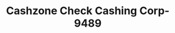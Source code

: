 ---
f_zip-code: 35594
f_state-code: AL
title: Cashzone Check Cashing Corp-9489
f_phone: 205-932-2203
f_city-only: Winfield
f_address: Po Box 1346 Winfield
f_location-unique-id: '9489'
slug: cashzone-check-cashing-corp-9489
updated-on: '2024-05-30T13:46:58.046Z'
created-on: '2024-05-30T13:36:59.803Z'
published-on: '2024-05-30T13:54:32.469Z'
f_city-state: cms/city/winfield-al.md
f_company: cms/company/cashzone-check-cashing-corp.md
f_state: cms/state/alabama.md
layout: '[payday-loan].html'
tags: payday-loan
---